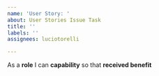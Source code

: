 ```yaml
---
name: 'User Story: '
about: User Stories Issue Task
title: ''
labels: ''
assignees: luciotorelli

---
```


As a **role** I can **capability** so that **received benefit**
